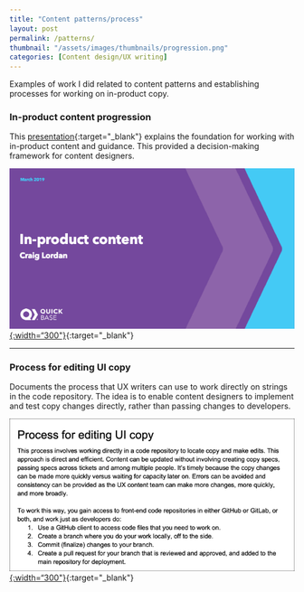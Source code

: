 ```yaml
---
title: "Content patterns/process"
layout: post
permalink: /patterns/
thumbnail: "/assets/images/thumbnails/progression.png"
categories: [Content design/UX writing]
---
```

Examples of work I did related to content patterns and establishing processes for working on in-product copy.


### In-product content progression
This [presentation](/assets/pdf/Quick-Base-content-progression.pdf){:target="_blank"} explains the foundation for working with in-product content and guidance. This provided a decision-making framework for content designers.

[![](/assets/images/progression.png){:width=“300"}](/assets/pdf/Quick-Base-content-progression.pdf){:target="_blank"}

---

### Process for editing UI copy
Documents the process that UX writers can use to work directly on strings in the code repository. The idea is to enable content designers to implement and test copy changes directly, rather than passing changes to developers.

[![](/assets/images/process.png){:width=“300"}](/assets/pdf/process-editing-strings.pdf){:target="_blank"}
